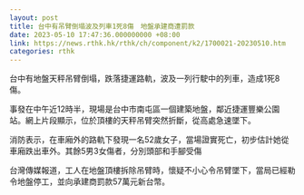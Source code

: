 ```yaml
---
layout: post
title: 台中有吊臂倒塌波及列車1死8傷　地盤承建商遭罰款
date: 2023-05-10 17:47:36.000000000 +08:00
link: https://news.rthk.hk/rthk/ch/component/k2/1700021-20230510.htm
categories: rthk
---
```


台中有地盤天秤吊臂倒塌，跌落捷運路軌，波及一列行駛中的列車，造成1死8傷。

事發在中午近12時半，現場是台中市南屯區一個建築地盤，鄰近捷運豐樂公園站。網上片段顯示，位於頂樓的天秤吊臂突然折斷，從高處急速墜下。

消防表示，在車廂外的路軌下發現一名52歲女子，當場證實死亡，初步估計她從車廂跌出車外。其餘5男3女傷者，分別頭部和手腳受傷

台灣傳媒報道，工人在地盤頂樓拆除吊臂時，懷疑不小心令吊臂墜下，當局已經勒令地盤停工，並向承建商罰款57萬元新台幣。
